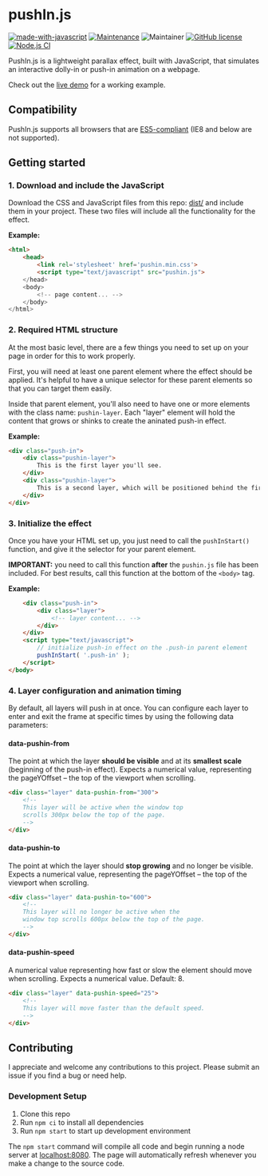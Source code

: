 pushIn.js
=========

[![made-with-javascript](https://img.shields.io/badge/Made%20with-JavaScript-1f425f.svg)](https://www.javascript.com)
[![Maintenance](https://img.shields.io/badge/Maintained%3F-yes-green.svg)](https://github.com/nateplusplus/pushin-js/graphs/commit-activity)
![Maintainer](https://img.shields.io/badge/maintainer-nateplusplus-blue)
[![GitHub license](https://img.shields.io/github/license/nateplusplus/pushin-js.svg)](https://github.com/nateplusplus/pushin-js/blob/main/LICENSE)
[![Node.js CI](https://github.com/nateplusplus/pushIn-js/actions/workflows/node.js.yml/badge.svg)](https://github.com/nateplusplus/pushIn-js/actions/workflows/node.js.yml)


PushIn.js is a lightweight parallax effect, built with JavaScript, that simulates an interactive dolly-in or push-in animation on a webpage.

Check out the [live demo](http://nateplusplus.github.io/pushIn-js/) for a working example.

## Compatibility
PushIn.js supports all browsers that are [ES5-compliant](http://kangax.github.io/compat-table/es5/) (IE8 and below are not supported).

## Getting started

### 1. Download and include the JavaScript

Download the CSS and JavaScript files from this repo: [dist/](dist/) and include them in your project. These two files will include all the functionality for the effect.

**Example:**
```html
<html>
    <head>
        <link rel='stylesheet' href='pushin.min.css'>
        <script type="text/javascript" src="pushin.js">
    </head>
    <body>
        <!-- page content... -->
    </body>
</html>
```

### 2. Required HTML structure

At the most basic level, there are a few things you need to set up on your page in order for this to work properly.

First, you will need at least one parent element where the effect should be applied. It's helpful to have a unique selector for these parent elements so that you can target them easily.

Inside that parent element, you'll also need to have one or more elements with the class name: `pushin-layer`. Each "layer" element will hold the content that grows or shinks to create the aninated push-in effect.

**Example:**
```html
<div class="push-in">
    <div class="pushin-layer">
        This is the first layer you'll see.
    </div>
    <div class="pushin-layer">
        This is a second layer, which will be positioned behind the first one.
    </div>
</div>
```

### 3. Initialize the effect

Once you have your HTML set up, you just need to call the `pushInStart()` function, and give it the selector for your parent element.

**IMPORTANT:** you need to call this function **after** the `pushin.js` file has been included. For best results, call this function at the bottom of the `<body>` tag.

**Example:**
```html
    <div class="push-in">
        <div class="layer">
            <!-- layer content... -->
        </div>
    </div>
    <script type="text/javascript">
        // initialize push-in effect on the .push-in parent element
        pushInStart( '.push-in' );
    </script>
</body>
```

### 4. Layer configuration and animation timing

By default, all layers will push in at once. You can configure each layer to enter and exit the frame at specific times by using the following data parameters:

#### **data-pushin-from**

The point at which the layer **should be visible** and at its **smallest scale** (beginning of the push-in effect). Expects a numerical value, representing the pageYOffset – the top of the viewport when scrolling.

```html
<div class="layer" data-pushin-from="300">
    <!--
    This layer will be active when the window top
    scrolls 300px below the top of the page.
    -->
</div>
```

#### **data-pushin-to**

The point at which the layer should **stop growing** and no longer be visible. Expects a numerical value, representing the pageYOffset – the top of the viewport when scrolling.

```html
<div class="layer" data-pushin-to="600">
    <!--
    This layer will no longer be active when the
    window top scrolls 600px below the top of the page.
    -->
</div>
```

#### **data-pushin-speed**

A numerical value representing how fast or slow the element should move when scrolling. Expects a numerical value. Default: 8.

```html
<div class="layer" data-pushin-speed="25">
    <!--
    This layer will move faster than the default speed.
    -->
</div>
```

## Contributing

I appreciate and welcome any contributions to this project. Please submit an issue if you find a bug or need help.

### Development Setup

1. Clone this repo
2. Run `npm ci` to install all dependencies
3. Run `npm start` to start up development environment

The `npm start` command will compile all code and begin running a node server at [localhost:8080](). The page will automatically refresh whenever you make a change to the source code.

